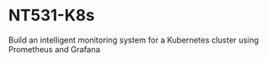 # NT531-K8s
Build an intelligent monitoring system for a Kubernetes cluster using Prometheus and Grafana
